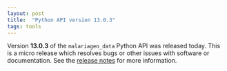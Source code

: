 ```yaml
---
layout: post
title:  "Python API version 13.0.3"
tags: tools
---
```


Version <strong>13.0.3</strong> of the `malariagen_data` Python API was
released today. This is a micro release which resolves bugs or other
issues with software or documentation. See the [release
notes](https://github.com/malariagen/malariagen-data-python/releases/tag/v13.0.3)
for more information.
